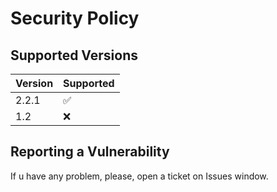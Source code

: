 # Security Policy

## Supported Versions

| Version | Supported          |
| ------- | ------------------ |
| 2.2.1   | :white_check_mark: |
| 1.2     | :x:                |

## Reporting a Vulnerability

If u have any problem, please, open a ticket on Issues window.
